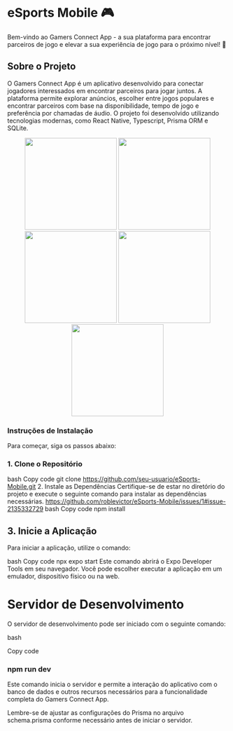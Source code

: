 # eSports Mobile 🎮


Bem-vindo ao Gamers Connect App - a sua plataforma para encontrar parceiros de jogo e elevar a sua experiência de jogo para o próximo nível!  🚀


## Sobre o Projeto
O Gamers Connect App é um aplicativo desenvolvido para conectar jogadores interessados em encontrar parceiros para jogar juntos. A plataforma permite explorar anúncios, escolher entre jogos populares e encontrar parceiros com base na disponibilidade, tempo de jogo e preferência por chamadas de áudio. O projeto foi desenvolvido utilizando tecnologias modernas, como React Native, Typescript, Prisma ORM e SQLite.

<div align="center">
<img src="https://github.com/roblevictor/eSports-Mobile/assets/99829800/30c8884b-720a-46bb-b458-f42ebbfc0713" width="210px" />
<img src="https://github.com/roblevictor/eSports-Mobile/assets/99829800/3c56872d-a8be-4adf-935d-98082fcdbd16)73f100c9c609)" width="210px" />
<img src="https://github.com/roblevictor/eSports-Mobile/assets/99829800/88e7d4ed-dfde-460b-85bd-97648c8dc374" width="210px" />
<img src="https://github.com/roblevictor/eSports-Mobile/assets/99829800/1f988035-2595-4987-8aea-ae1ca6a9359b" width="210px" />
<img src="https://github.com/roblevictor/eSports-Mobile/assets/99829800/2ee607b8-4138-4ca9-9e80-30d44e37be94" width="210px" />
</div>

### Instruções de Instalação
Para começar, siga os passos abaixo:

### 1. Clone o Repositório
bash
Copy code
git clone https://github.com/seu-usuario/eSports-Mobile.git
2. Instale as Dependências
Certifique-se de estar no diretório do projeto e execute o seguinte comando para instalar as dependências necessárias.
https://github.com/roblevictor/eSports-Mobile/issues/1#issue-2135332729
bash
Copy code
npm install
## 3. Inicie a Aplicação
Para iniciar a aplicação, utilize o comando:

bash
Copy code
npx expo start
Este comando abrirá o Expo Developer Tools em seu navegador. Você pode escolher executar a aplicação em um emulador, dispositivo físico ou na web.

# Servidor de Desenvolvimento
O servidor de desenvolvimento pode ser iniciado com o seguinte comando:

bash

Copy code

### npm run dev
Este comando inicia o servidor e permite a interação do aplicativo com o banco de dados e outros recursos necessários para a funcionalidade completa do Gamers Connect App.

Lembre-se de ajustar as configurações do Prisma no arquivo schema.prisma conforme necessário antes de iniciar o servidor.
